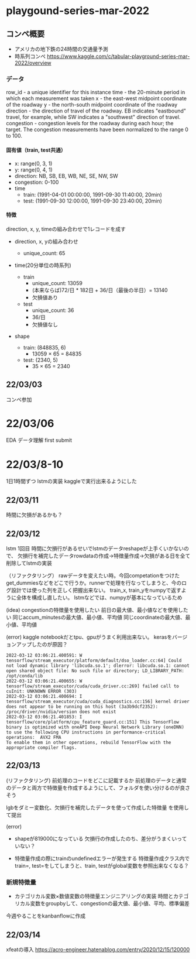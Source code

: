 # playgound-series-mar-2022

## コンペ概要
- アメリカの地下鉄の24時間の交通量予測
- 時系列コンペ
https://www.kaggle.com/c/tabular-playground-series-mar-2022/overview


### データ
row_id - a unique identifier for this instance
time - the 20-minute period in which each measurement was taken
x - the east-west midpoint coordinate of the roadway
y - the north-south midpoint coordinate of the roadway
direction - the direction of travel of the roadway. EB indicates "eastbound" travel, for example, while SW indicates a "southwest" direction of travel.
congestion - congestion levels for the roadway during each hour; the target. The congestion measurements have been normalized to the range 0 to 100.

#### 固有値（train, test共通）
- x: range(0, 3, 1)
- y: range(0, 4, 1)
- direction: NB, SB, EB, WB, NE, SE, NW, SW
- congestion: 0-100
- time
    - train: (1991-04-01 00:00:00, 1991-09-30 11:40:00, 20min)
    - test: (1991-09-30 12:00:00, 1991-09-30 23:40:00, 20min)

#### 特徴
direction, x, y, timeの組み合わせで1レコードを成す
- direction, x, yの組み合わせ
    - unique_count: 65
 
- time(20分単位の時系列)
    - train
        - unique_count: 13059
        - (本来ならば)72/日 * 182日 + 36/日（最後の半日）= 13140
        - 欠損値あり
    - test
        - unique_count: 36
        - 36/日
        - 欠損値なし

- shape
    - train: (848835, 6)
        - 13059 × 65 = 84835
    - test: (2340, 5)
        - 35 × 65 = 2340


## 22/03/03
コンペ参加


# 22/03/06
EDA
データ理解
first submit

# 22/03/8-10
1日1時間ずつ
lstmの実装
kaggleで実行出来るようにした

## 22/03/11
時間に欠損があるかも？

## 22/03/12
lstm 1回目
時間に欠損行があるせいでlstmのデータreshapeが上手くいかないので、
欠損行を補完したデータrowdataの作成->特徴量作成->欠損がある日を全て削除してlstmの実装

（リファクタリング）
rawデータを変えたい時。今回competationをつけた
get_dummiesなどをどこで行うか。runnerで処理を行なってしまうと、今のログ設計では使った列を正しく把握出来ない。
train_x, train_yをnumpyで返すように全体を構成し直したい。
lstmなどでは、numpyが基本になっているため

(idea)
congestionの特徴量を使用したい
前日の最大値、最小値などを使用したい
同じaccum_minutesの最大値、最小値、平均値
同じcoordinateの最大値、最小値、平均値

(error)
kaggle notebookだとtpu、gpuがうまく利用出来ない。
kerasをバージョンアップしたのが原因？
```
2022-03-12 03:06:21.400591: W tensorflow/stream_executor/platform/default/dso_loader.cc:64] Could not load dynamic library 'libcuda.so.1'; dlerror: libcuda.so.1: cannot open shared object file: No such file or directory; LD_LIBRARY_PATH: /opt/conda/lib
2022-03-12 03:06:21.400655: W tensorflow/stream_executor/cuda/cuda_driver.cc:269] failed call to cuInit: UNKNOWN ERROR (303)
2022-03-12 03:06:21.400694: I tensorflow/stream_executor/cuda/cuda_diagnostics.cc:156] kernel driver does not appear to be running on this host (3a3b9dcf2352): /proc/driver/nvidia/version does not exist
2022-03-12 03:06:21.401853: I tensorflow/core/platform/cpu_feature_guard.cc:151] This TensorFlow binary is optimized with oneAPI Deep Neural Network Library (oneDNN) to use the following CPU instructions in performance-critical operations:  AVX2 FMA
To enable them in other operations, rebuild TensorFlow with the appropriate compiler flags.
```

## 22/03/13
(リファクタリング)
前処理のコードをどこに記載するか
前処理のデータと通常のデータと両方で特徴量を作成するようにして、フォルダを使い分けるのが良さそう

lgbをダミー変数化、欠損行を補完したデータを使って作成した特徴量
を使用して提出

(error)
- shapeが819000になっている
    欠損行の作成したのち、差分がうまくいっていない？

- 特徴量作成の際にtrainのundefinedエラーが発生する
    特徴量作成クラス内でtrain=, test=をしてしまうと、train, testがglobal変数を参照出来なくなる？

### 新規特徴量
- カテゴリカル変数×数値変数の特徴量エンジニアリングの実装
    時間とカテゴリカル変数をgroupbyして、congestionの最大値、最小値、平均、標準偏差


今週やることをkanbanflowに作成

## 22/03/14
xfeatの導入
https://acro-engineer.hatenablog.com/entry/2020/12/15/120000